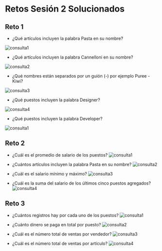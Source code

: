 # Retos Sesión 2 Solucionados

## Reto 1

- ¿Qué artículos incluyen la palabra Pasta en su nombre?

![consulta1](./img/reto01_1.png)

- ¿Qué artículos incluyen la palabra Cannelloni en su nombre?

![consulta2](./img/reto01_2.png)

- ¿Qué nombres están separados por un guión (-) por ejemplo Puree - Kiwi?

![consulta3](./img/reto01_3.png)

- ¿Qué puestos incluyen la palabra Designer?

![consulta4](./img/reto01_4.png)

- ¿Qué puestos incluyen la palabra Developer?

![consulta1](./img/reto01_5.png)

## Reto 2

- ¿Cuál es el promedio de salario de los puestos?
![consulta1](./img/reto02_1.png)

- ¿Cuántos artículos incluyen la palabra Pasta en su nombre?
![consulta2](./img/reto02_2.png)

- ¿Cuál es el salario mínimo y máximo?
![consulta3](./img/reto02_3.png)

- ¿Cuál es la suma del salario de los últimos cinco puestos agregados?
![consulta4](./img/reto02_4.png)

## Reto 3

- ¿Cuántos registros hay por cada uno de los puestos?
![consulta1](./img/reto03_1.png)

- ¿Cuánto dinero se paga en total por puesto?
![consulta2](./img/reto03_2.png)

- ¿Cuál es el número total de ventas por vendedor?
![consulta3](./img/reto03_3.png)

- ¿Cuál es el número total de ventas por artículo?
![consulta4](./img/reto03_4.png)


